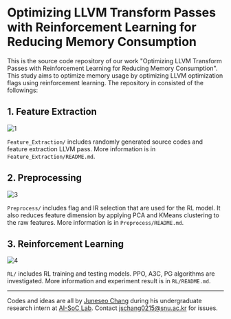 # Optimizing LLVM Transform Passes with Reinforcement Learning for Reducing Memory Consumption

This is the source code repository of our work "Optimizing LLVM Transform Passes with Reinforcement Learning for Reducing Memory Consumption". This study aims to optimize memory usage by optimizing LLVM optimization flags using reinforcement learning. The repository in consisted of the followings:

## 1. Feature Extraction

![1](.\fig\1.jpg)

`Feature_Extraction/` includes randomly generated source codes and feature extraction LLVM pass. More information is in `Feature_Extraction/README.md`.

## 2. Preprocessing

![3](.\fig\3.jpg)

`Preprocess/` includes flag and IR selection that are used for the RL model. It also reduces feature dimension by applying PCA and KMeans clustering to the raw features. More information is in `Preprocess/README.md`.

## 3. Reinforcement Learning

![4](.\fig\4.jpg)

`RL/` includes RL training and testing models. PPO, A3C, PG algorithms are investigated. More information and experiment result is in `RL/README.md`.

------

Codes and ideas are all by [Juneseo Chang](https://jschang0215.github.io/) during his undergraduate research intern at [AI-SoC Lab](https://ai-soc.github.io/). Contact [jschang0215@snu.ac.kr](mailto:jschang0215@snu.ac.kr) for issues.
